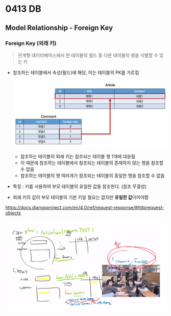 # 0413 DB



## Model Relationship - Foreign Key

### Foreign Key (외래 키)

> 관계형 데이터베이스에서 한 테이블의 필드 중 다른 테이블의 행을 식별할 수 있는 키

- 참조하는 테이블에서 속성(필드)에 해당, 이는 테이블의 PK를 가르킴

  ![image-20220413231957407](0413%20DB.assets/image-20220413231957407.png)

  - 참조하는 테이블의 외래 키는 참조되는 테이블 행 1개에 대응됨
  - 이 때문에 참조하는 테이블에서 참조되는 테이블의 존재하지 않는 행을 참조할 수 없음
  - 참조하는 테이블의 행 여러개가 참조되는 테이블의 동일한 행을 참조할 수 없음



- 특징 : 키를 사용하여 부모 테이블의 유일한 값을 참조한다. (참조 무결성)
- 외래 키의 값이 부모 테이블의 기본 키일 필요는 없지만 **유일한 값**이어야함



https://docs.djangoproject.com/en/4.0/ref/request-response/#httprequest-objects

![image-20220413174515412](0413%20DB.assets/image-20220413174515412.png)
